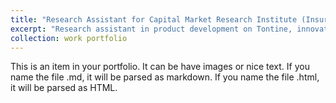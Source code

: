 ```yaml
---
title: "Research Assistant for Capital Market Research Institute (Insurance)"
excerpt: "Research assistant in product development on Tontine, innovative type of life insurance to address ageing society issue."
collection: work portfolio
---
```


This is an item in your portfolio. It can be have images or nice text. If you name the file .md, it will be parsed as markdown. If you name the file .html, it will be parsed as HTML. 

